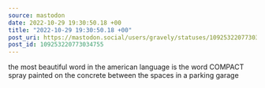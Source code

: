 ```yaml
---
source: mastodon
date: 2022-10-29 19:30:50.18 +00
title: "2022-10-29 19:30:50.18 +00"
post_uri: https://mastodon.social/users/gravely/statuses/109253220773034755
post_id: 109253220773034755
---
```

the most beautiful word in the american language is the word COMPACT spray painted on the concrete between the spaces in a parking garage


